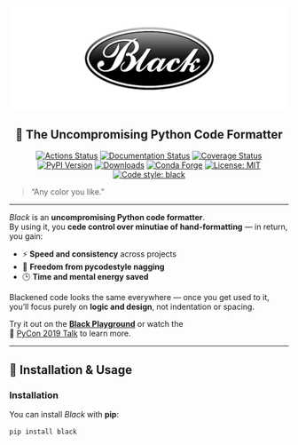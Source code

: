 [![Black Logo](https://raw.githubusercontent.com/psf/black/main/docs/_static/logo2-readme.png)](https://black.readthedocs.io/en/stable/)

<h2 align="center">🖤 The Uncompromising Python Code Formatter</h2>

<p align="center">
<a href="https://github.com/psf/black/actions"><img alt="Actions Status" src="https://github.com/psf/black/workflows/Test/badge.svg"></a>
<a href="https://black.readthedocs.io/en/stable/?badge=stable"><img alt="Documentation Status" src="https://readthedocs.org/projects/black/badge/?version=stable"></a>
<a href="https://coveralls.io/github/psf/black?branch=main"><img alt="Coverage Status" src="https://coveralls.io/repos/github/psf/black/badge.svg?branch=main"></a>
<a href="https://pypi.org/project/black/"><img alt="PyPI Version" src="https://img.shields.io/pypi/v/black?color=blue"></a>
<a href="https://pepy.tech/project/black"><img alt="Downloads" src="https://static.pepy.tech/badge/black"></a>
<a href="https://anaconda.org/conda-forge/black/"><img alt="Conda Forge" src="https://img.shields.io/conda/dn/conda-forge/black.svg?label=conda-forge"></a>
<a href="https://github.com/psf/black/blob/main/LICENSE"><img alt="License: MIT" src="https://img.shields.io/badge/license-MIT-green.svg"></a>
<a href="https://github.com/psf/black"><img alt="Code style: black" src="https://img.shields.io/badge/code%20style-black-000000.svg"></a>
</p>

> “Any color you like.”

---

_Black_ is an **uncompromising Python code formatter**.  
By using it, you **cede control over minutiae of hand-formatting** — in return, you gain:
- ⚡ **Speed and consistency** across projects  
- 🧠 **Freedom from pycodestyle nagging**  
- 🕒 **Time and mental energy saved**  

Blackened code looks the same everywhere — once you get used to it, you’ll focus purely on **logic and design**, not indentation or spacing.

Try it out on the **[Black Playground](https://black.vercel.app)** or watch the  
🎥 [PyCon 2019 Talk](https://youtu.be/esZLCuWs_2Y) to learn more.

---

## 🚀 Installation & Usage

### Installation
You can install _Black_ with **pip**:
```bash
pip install black
